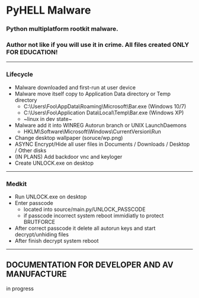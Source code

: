 # PyHELL Malware
### Python multiplatform rootkit malware. 
### Author not like if you will use it in crime. All files created ONLY FOR EDUCATION!

---
### Lifecycle
* Malware downloaded and first-run at user device
* Malware move itself copy to Application Data directory or Temp directory
  * C:\Users\Foo\AppData\Roaming\Microsoft\Bar.exe (Windows 10/7)
  * C:\Users\Foo\Application Data\Local\Temp\Bar.exe (Windows XP)
  * ~linux in dev state~
* Malware add it into WINREG Autorun branch or UNIX LaunchDaemons
  * HKLM\Software\Microsoft\Windows\CurrentVersion\Run
* Change desktop wallpaper (soruce/wp.png)
* ASYNC Encrypt/Hide all user files in Documents / Downloads / Desktop / Other disks
* (IN PLANS) Add backdoor vnc and keyloger
* Create UNLOCK.exe on desktop 

---

### Medkit
* Run UNLOCK.exe on desktop
* Enter passcode 
  * located into source/main.py/UNLOCK_PASSCODE
  * if passcode incorrect system reboot immidiatly to protect BRUTFORCE
* After correct passcode it delete all autorun keys and start decrypt/unhiding files
* After finish decrypt system reboot

---

## DOCUMENTATION FOR DEVELOPER AND AV MANUFACTURE

in progress